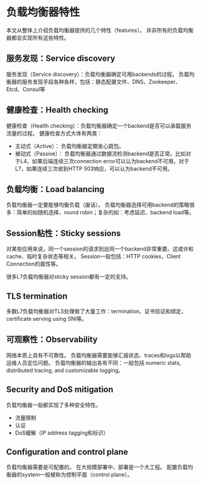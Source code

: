 # 负载均衡器特性
本文从整体上介绍负载均衡器提供的几个特性（features）。
并非所有的负载均衡器都会实现所有这些特性。

## 服务发现：Service discovery
服务发现（Service discovery）：负载均衡器确定可用backends的过程。 
负载均衡器的服务发现手段各种各样，包括：静态配置文件、DNS、Zookeeper、Etcd、Consul等

## 健康检查：Health checking
健康检查（Health checking）：负载均衡器确定一个backend是否可以承载服务流量的过程。
健康检查方式大体有两类：
* 主动式（Active）： 负载均衡器定期发心跳包。
* 被动式（Passive）： 负载均衡器通过数据流检测backend是否正常。比如对于L4，如果后端连续三次connection error可以认为backend不可用。对于L7，如果连续三次收到HTTP 503响应，可以认为backend不可用。

## 负载均衡：Load balancing
负载均衡器一定要能够均衡负载（废话）。
负载均衡器选择可用backend的策略很多：简单的如随机选择、round robin；复杂的如：考虑延迟、backend load等。

## Session粘性：Sticky sessions
对某些应用来说，同一个session的请求到达同一个backend非常重要。这或许和cache、临时复杂状态等相关。
Session一般包括：HTTP cookies，Client Connection的属性等。

很多L7负载均衡器对sticky session都有一定的支持。

## TLS termination
多数L7负载均衡器对TLS处理做了大量工作：termination、证书验证和绑定，certificate serving using SNI等。

## 可观察性：Observability
网络本质上具有不可靠性。
负载均衡器需要能够汇报状态、traces和logs以帮助运维人员定位问题。
负载均衡器的输出各有不同：一般包括 numeric stats, distributed tracing, and customizable logging。

## Security and DoS mitigation
负载均衡器一般都实现了多种安全特性。
* 流量限制
* 认证
* DoS缓解（IP address tagging和标识）

## Configuration and control plane
负载均衡器需要是可配置的。
在大规模部署中，部署是一个大工程。
配置负载均衡器的system一般被称为控制平面（control plane）。